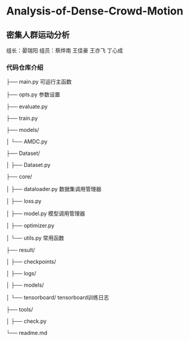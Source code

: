 # Analysis-of-Dense-Crowd-Motion
## 密集人群运动分析

组长：晏瑞阳
组员：蔡烨南 王佳豪 王亦飞 丁心成

### 代码仓库介绍

├── main.py             可运行主函数

├── opts.py             参数设置

├── evaluate.py

├── train.py         

├── models/

│   └── AMDC.py        


├── Dataset/

│   ├── Dataset.py     


├── core/

│   ├── dataloader.py   数据集调用管理器

│   ├── loss.py         

│   ├── model.py        模型调用管理器

│   ├── optimizer.py    

│   └── utils.py        常用函数

├── result/

│   ├── checkpoints/

│   ├── logs/

│   ├── models/

│   └── tensorboard/    tensorboard训练日志

├── tools/

│   ├── check.py

└── readme.md






